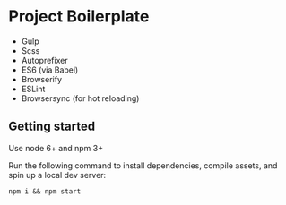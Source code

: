 # Project Boilerplate

- Gulp
- Scss
- Autoprefixer
- ES6 (via Babel)
- Browserify
- ESLint
- Browsersync (for hot reloading)


## Getting started

Use node 6+ and npm 3+

Run the following command to install dependencies, compile assets, and spin up a local dev server:
```
npm i && npm start
```
